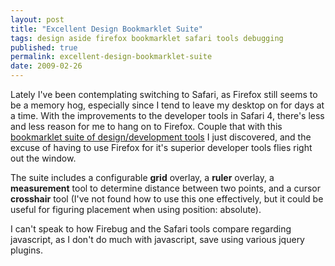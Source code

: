 ```yaml
---
layout: post
title: "Excellent Design Bookmarklet Suite"
tags: design aside firefox bookmarklet safari tools debugging
published: true
permalink: excellent-design-bookmarklet-suite
date: 2009-02-26
---
```


Lately I've been contemplating switching to Safari, as Firefox still seems to be a memory hog, especially since I tend to leave my desktop on for days at a time.  With the improvements to the developer tools in Safari 4, there's less and less reason for me to hang on to Firefox.  Couple that with this <a href="http://www.sprymedia.co.uk/article/Design">bookmarklet suite of design/development tools</a> I just discovered, and the excuse of having to use Firefox for it's superior developer tools flies right out the window.  

The suite includes a configurable <strong>grid</strong> overlay, a <strong>ruler</strong> overlay, a <strong>measurement</strong> tool to determine distance between two points, and a cursor <strong>crosshair</strong> tool (I've not found how to use this one effectively, but it could be useful for figuring placement when using position: absolute).

I can't speak to how Firebug and the Safari tools compare regarding javascript, as I don't do much with javascript, save using various jquery plugins.
